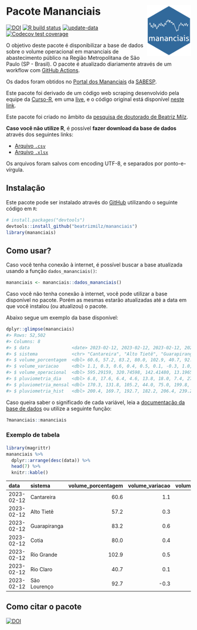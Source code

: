 
<!-- README.md is generated from README.Rmd. Please edit that file -->

# Pacote Mananciais <img src="man/figures/hexlogo.png" align="right" width = "120px"/>

<!-- badges: start -->

[![DOI](https://zenodo.org/badge/DOI/10.5281/zenodo.4733056.svg)](https://doi.org/10.5281/zenodo.4733056)
[![R build
status](https://github.com/beatrizmilz/mananciais/workflows/R-CMD-check/badge.svg)](https://github.com/beatrizmilz/mananciais/actions)
[![update-data](https://github.com/beatrizmilz/mananciais/actions/workflows/2-update_data.yaml/badge.svg)](https://github.com/beatrizmilz/mananciais/actions/workflows/2-update_data.yaml)
[![Codecov test
coverage](https://codecov.io/gh/beatrizmilz/mananciais/branch/master/graph/badge.svg)](https://codecov.io/gh/beatrizmilz/mananciais?branch=master)
<!-- badges: end -->

O objetivo deste pacote é disponibilizar a base de dados sobre o volume
operacional em mananciais de abastecimento público na Região
Metropolitana de São Paulo (SP - Brasil). O pacote é atualizado
diariamente através de um workflow com [GitHub
Actions](https://github.com/beatrizmilz/mananciais/actions).

Os dados foram obtidos no [Portal dos
Mananciais](http://mananciais.sabesp.com.br/Situacao) da
[SABESP](http://site.sabesp.com.br/site/Default.aspx).

Este pacote foi derivado de um código web scraping desenvolvido pela
equipe da [Curso-R](https://www.curso-r.com/), em uma
[live](https://youtu.be/jvZIxrMmOcQ), e o código original está
disponível [neste
link](https://github.com/curso-r/lives/blob/master/drafts/20200730_scraper_sabesp.R).

Este pacote foi criado no âmbito da [pesquisa de doutorado de Beatriz
Milz](https://beatrizmilz.github.io/tese/).

**Caso você não utilize R**, é possível **fazer download da base de
dados** através dos seguintes links:

- [Arquivo
  `.csv`](https://github.com/beatrizmilz/mananciais/raw/master/inst/extdata/mananciais.csv)
- [Arquivo
  `.xlsx`](https://github.com/beatrizmilz/mananciais/blob/master/inst/extdata/mananciais.xlsx?raw=true)

Os arquivos foram salvos com encoding UTF-8, e separados por
ponto-e-vírgula.

## Instalação

Este pacote pode ser instalado através do [GitHub](https://github.com/)
utilizando o seguinte código em `R`:

``` r
# install.packages("devtools")
devtools::install_github("beatrizmilz/mananciais")
library(mananciais)
```

## Como usar?

Caso você tenha conexão à internet, é possível buscar a base atualizada
usando a função `dados_mananciais()`:

``` r
mananciais <- mananciais::dados_mananciais() 
```

Caso você não tenha conexão à internet, você pode utilizar a base
disponível no pacote. Porém as mesmas estarão atualizadas até a data em
que você instalou (ou atualizou) o pacote.

Abaixo segue um exemplo da base disponível:

``` r
dplyr::glimpse(mananciais)
#> Rows: 52,502
#> Columns: 8
#> $ data                <date> 2023-02-12, 2023-02-12, 2023-02-12, 2023-02-12, 2…
#> $ sistema             <chr> "Cantareira", "Alto Tietê", "Guarapiranga", "Cotia…
#> $ volume_porcentagem  <dbl> 60.6, 57.2, 83.2, 80.0, 102.9, 40.7, 92.7, 59.5, 5…
#> $ volume_variacao     <dbl> 1.1, 0.3, 0.6, 0.4, 0.5, 0.1, -0.3, 1.0, 0.2, 0.0,…
#> $ volume_operacional  <dbl> 595.29159, 320.74598, 142.41480, 13.19650, 115.454…
#> $ pluviometria_dia    <dbl> 6.8, 17.6, 6.4, 4.6, 13.8, 18.0, 7.4, 27.0, 5.8, 0…
#> $ pluviometria_mensal <dbl> 170.3, 131.8, 105.2, 44.0, 75.0, 199.8, 93.4, 163.…
#> $ pluviometria_hist   <dbl> 200.4, 169.7, 192.7, 182.2, 206.4, 239.2, 230.9, 2…
```

Caso queira saber o significado de cada variável, leia a [documentação
da base de
dados](https://beatrizmilz.github.io/mananciais/reference/mananciais.html)
ou utilize a seguinte função:

``` r
?mananciais::mananciais
```

### Exemplo de tabela

``` r
library(magrittr)
mananciais %>% 
  dplyr::arrange(desc(data)) %>% 
  head(7) %>%
  knitr::kable()
```

| data       | sistema      | volume_porcentagem | volume_variacao | volume_operacional | pluviometria_dia | pluviometria_mensal | pluviometria_hist |
|:-----------|:-------------|-------------------:|----------------:|-------------------:|-----------------:|--------------------:|------------------:|
| 2023-02-12 | Cantareira   |               60.6 |             1.1 |          595.29159 |              6.8 |               170.3 |             200.4 |
| 2023-02-12 | Alto Tietê   |               57.2 |             0.3 |          320.74598 |             17.6 |               131.8 |             169.7 |
| 2023-02-12 | Guarapiranga |               83.2 |             0.6 |          142.41480 |              6.4 |               105.2 |             192.7 |
| 2023-02-12 | Cotia        |               80.0 |             0.4 |           13.19650 |              4.6 |                44.0 |             182.2 |
| 2023-02-12 | Rio Grande   |              102.9 |             0.5 |          115.45480 |             13.8 |                75.0 |             206.4 |
| 2023-02-12 | Rio Claro    |               40.7 |             0.1 |            5.56545 |             18.0 |               199.8 |             239.2 |
| 2023-02-12 | São Lourenço |               92.7 |            -0.3 |           82.36610 |              7.4 |                93.4 |             230.9 |

## Como citar o pacote

[![DOI](https://zenodo.org/badge/DOI/10.5281/zenodo.4733056.svg)](https://doi.org/10.5281/zenodo.4733056)
